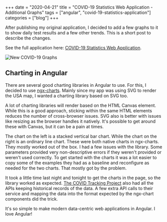 +++ 
date = "2020-04-21"
title = "COVID-19 Statistics Web Application - Additional Graphs"
tags = ["angular", "covid-19-statistics-application"]
categories = ["blog"]
+++

After publishing my original application, I decided to add a few graphs to it to show daily test results and a few other trends.  This is a short post to describe the changes.

See the full application here: [COVID-19 Statistics Web Application](https://hs-covid-19-stats.netlify.app/map).

![New COVID-19 Graphs](/images/covid-19-stats-new-graphs.jpg)


## Charting in Angular

There are several good charting libraries in Angular to use.  For this, I decided to use [ngx-charts](https://swimlane.github.io/ngx-charts/).  Mainly since my app was using SVG to render the USA map, I wanted a charting library based on SVG too.  

A lot of charting libraries will render based on the HTML Canvas element.  While this is a good approach, sticking within the same HTML elements reduces the number of cross-browser issues.  SVG also is better with issues like resizing as the browser handles it natively.  It's possible to get around these with Canvas, but it can be a pain at times.

The chart on the left is a stacked vertical bar chart.  While the chart on the right is an ordinary line chart.  These were both native charts in ngx-charts.  They mostly worked out of the box.   I had a few issues with the library.  Some parameters provided very non-descriptive errors if they weren't provided or weren't used correctly.  To get started with the charts it was a lot easier to copy some of the examples they had as a baseline and reconfigure as needed for the two charts.  That mostly got by the problem.

It took a little time last night and tonight to get the charts in the page, so the library worked as expected.  [The COVID Tracking Project](https://covidtracking.com/) also had all the APIs keeping historical records of the data.  A few extra API calls to their service and mapping the data into the format expected by the ngx-chart components did the trick.

It's so simple to make modern data-centric web applications in Angular.  I love Angular!